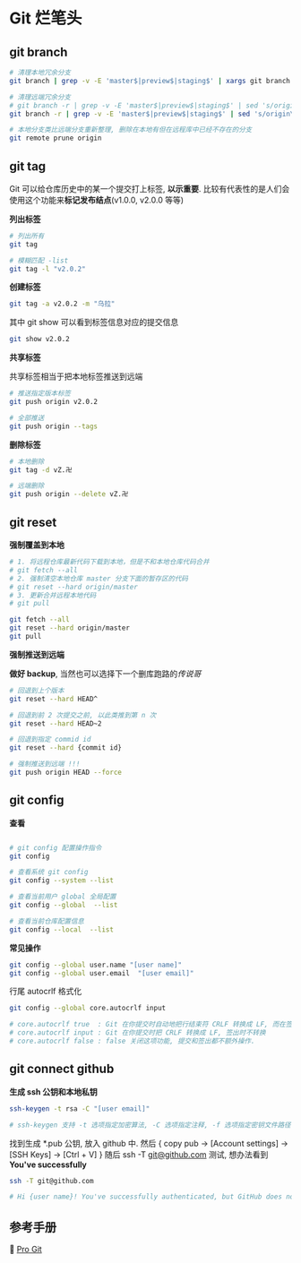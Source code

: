# Git 烂笔头

## git branch

```Bash
# 清理本地冗余分支
git branch | grep -v -E 'master$|preview$|staging$' | xargs git branch -D

# 清理远端冗余分支
# git branch -r | grep -v -E 'master$|preview$|staging$' | sed 's/origin\///g' | xargs -I {} echo 'git push origin :{}' | more
git branch -r | grep -v -E 'master$|preview$|staging$' | sed 's/origin\///g' | xargs -I {} git push origin :{}

# 本地分支类比远端分支重新整理, 删除在本地有但在远程库中已经不存在的分支
git remote prune origin
```

## git tag

Git 可以给仓库历史中的某一个提交打上标签, **以示重要**. 比较有代表性的是人们会使用这个功能来**标记发布结点**(v1.0.0, v2.0.0 等等)

**列出标签**

```Bash
# 列出所有
git tag

# 模糊匹配 -list
git tag -l "v2.0.2"
```

**创建标签**

```Bash
git tag -a v2.0.2 -m "乌拉"
```

其中 git show 可以看到标签信息对应的提交信息

```Bash
git show v2.0.2
```

**共享标签**

共享标签相当于把本地标签推送到远端

```Bash
# 推送指定版本标签
git push origin v2.0.2

# 全部推送
git push origin --tags
```

**删除标签**

```Bash
# 本地删除
git tag -d vZ.卍

# 远端删除
git push origin --delete vZ.卍
```

## git reset

**强制覆盖到本地**

```Bash
# 1. 将远程仓库最新代码下载到本地，但是不和本地仓库代码合并
# git fetch --all
# 2. 强制清空本地仓库 master 分支下面的暂存区的代码
# git reset --hard origin/master
# 3. 更新合并远程本地代码
# git pull

git fetch --all
git reset --hard origin/master
git pull
```

**强制推送到远端**

**做好 backup**, 当然也可以选择下一个删库跑路的*传说哥*

```Bash
# 回退到上个版本
git reset --hard HEAD^

# 回退到前 2 次提交之前, 以此类推到第 n 次
git reset --hard HEAD~2

# 回退到指定 commid id
git reset --hard {commit id}

# 强制推送到远端 !!!
git push origin HEAD --force
```

## git config

**查看**

```Bash

# git config 配置操作指令
git config

# 查看系统 git config
git config --system --list

# 查看当前用户 global 全局配置
git config --global  --list

# 查看当前仓库配置信息
git config --local  --list
```

**常见操作**

```Bash
git config --global user.name "[user name]"
git config --global user.email  "[user email]"
```

行尾 autocrlf 格式化

```Bash
git config --global core.autocrlf input

# core.autocrlf true  : Git 在你提交时自动地把行结束符 CRLF 转换成 LF, 而在签出代码时把 LF 转换成 CRLF
# core.autocrlf input : Git 在你提交时把 CRLF 转换成 LF, 签出时不转换
# core.autocrlf false : false 关闭这项功能, 提交和签出都不额外操作.
```

## git connect github

**生成 ssh 公钥和本地私钥**

```Bash
ssh-keygen -t rsa -C "[user email]"

# ssh-keygen 支持 -t 选项指定加密算法, -C 选项指定注释, -f 选项指定密钥文件路径
```

找到生成 *.pub 公钥, 放入 github 中. 
然后 { copy pub -> [Account settings] -> [SSH Keys] -> [Ctrl + V] } 
随后 ssh -T git@github.com 测试, 想办法看到 **You've successfully**

```Bash
ssh -T git@github.com

# Hi {user name}! You've successfully authenticated, but GitHub does not provide shell access.
```

## 参考手册

🙏 [Pro Git](https://git-scm.com/book/zh/v2)

